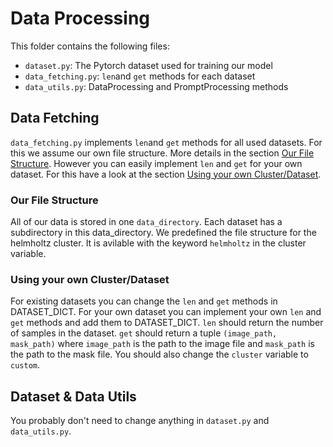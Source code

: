 # Data Processing

This folder contains the following files:
- `dataset.py`: The Pytorch dataset used for training our model
- `data_fetching.py`: `len`and `get` methods for each dataset
- `data_utils.py`: DataProcessing and PromptProcessing methods

## Data Fetching
`data_fetching.py` implements `len`and `get` methods for all used datasets. For this we assume our own file structure. More details in the section [Our File Structure](#our-file-structure).
However you can easily implement `len` and `get` for your own dataset. For this have a look at the section [Using your own Cluster/Dataset](#using-your-own-clusterdataset).

### Our File Structure
All of our data is stored in one `data_directory`. Each dataset has a subdirectory in this data_directory. We predefined the file structure for the helmholtz cluster. It is avilable with the keyword `helmholtz` in the cluster variable.


### Using your own Cluster/Dataset
For existing datasets you can change the `len` and `get` methods in DATASET_DICT.
For your own dataset you can implement your own `len` and `get` methods and add them to DATASET_DICT.
`len` should return the number of samples in the dataset.
`get` should return a tuple `(image_path, mask_path)` where `image_path` is the path to the image file and `mask_path` is the path to the mask file.
You should also change the `cluster` variable to `custom`.

## Dataset & Data Utils
You probably don't need to change anything in `dataset.py` and `data_utils.py`.